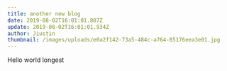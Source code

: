 ```yaml
---
title: another new blog
date: 2019-08-02T16:01:01.807Z
update: 2019-08-02T16:01:01.934Z
author: Jiustin
thumbnail: /images/uploads/e0a2f142-73a5-484c-a764-85176eea3e01.jpg
---
```

Hello world longest
